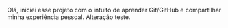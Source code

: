 Olá, iniciei esse projeto com o intuito de aprender Git/GitHub e compartilhar minha experiência pessoal.
Alteração teste.